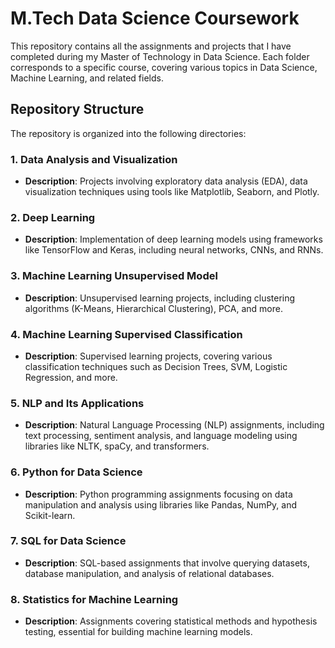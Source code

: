 # M.Tech Data Science Coursework

This repository contains all the assignments and projects that I have completed during my Master of Technology in Data Science. Each folder corresponds to a specific course, covering various topics in Data Science, Machine Learning, and related fields.

## Repository Structure

The repository is organized into the following directories:

### 1. **Data Analysis and Visualization**
   - **Description**: Projects involving exploratory data analysis (EDA), data visualization techniques using tools like Matplotlib, Seaborn, and Plotly.

### 2. **Deep Learning**
   - **Description**: Implementation of deep learning models using frameworks like TensorFlow and Keras, including neural networks, CNNs, and RNNs.

### 3. **Machine Learning Unsupervised Model**
   - **Description**: Unsupervised learning projects, including clustering algorithms (K-Means, Hierarchical Clustering), PCA, and more.

### 4. **Machine Learning Supervised Classification**
   - **Description**: Supervised learning projects, covering various classification techniques such as Decision Trees, SVM, Logistic Regression, and more.

### 5. **NLP and Its Applications**
   - **Description**: Natural Language Processing (NLP) assignments, including text processing, sentiment analysis, and language modeling using libraries like NLTK, spaCy, and transformers.

### 6. **Python for Data Science**
   - **Description**: Python programming assignments focusing on data manipulation and analysis using libraries like Pandas, NumPy, and Scikit-learn.

### 7. **SQL for Data Science**
   - **Description**: SQL-based assignments that involve querying datasets, database manipulation, and analysis of relational databases.

### 8. **Statistics for Machine Learning**
   - **Description**: Assignments covering statistical methods and hypothesis testing, essential for building machine learning models.
